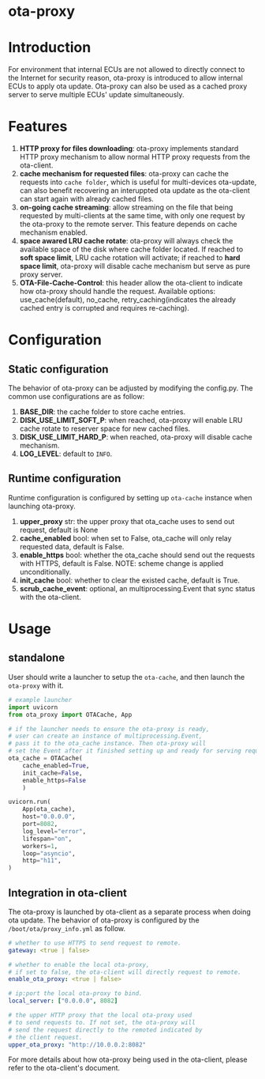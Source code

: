 # ota-proxy
# Introduction
For environment that internal ECUs are not allowed to directly connect to the Internet for security reason, 
ota-proxy is introduced to allow internal ECUs to apply ota update. Ota-proxy can also be used as a cached 
proxy server to serve multiple ECUs' update simultaneously.

# Features
1. **HTTP proxy for files downloading**: ota-proxy implements standard HTTP proxy mechanism to allow normal HTTP proxy requests from the ota-client.
2. **cache mechanism for requested files**: ota-proxy can cache the requests into `cache folder`, which is useful for multi-devices ota-update, can also benefit recovering an interuppted ota update as the ota-client can start again with already cached files.
3. **on-going cache streaming**: allow streaming on the file that being requested by multi-clients at the same time, with only one request by the ota-proxy to the remote server. This feature depends on cache mechanism enabled.
4. **space awared LRU cache rotate**: ota-proxy will always check the available space of the disk where cache folder located. If reached to **soft space limit**, LRU cache rotation will activate; if reached to **hard space limit**, ota-proxy will disable cache mechanism but serve as pure proxy server.
5. **OTA-File-Cache-Control**: this header allow the ota-client to indicate how ota-proxy should handle the request. Available options: use_cache(default), no_cache, retry_caching(indicates the already cached entry is corrupted and requires re-caching).

# Configuration
## Static configuration
The behavior of ota-proxy can be adjusted by modifying the config.py. The common use configurations are as follow:
1. **BASE_DIR**: the cache folder to store cache entries.
2. **DISK_USE_LIMIT_SOFT_P**: when reached, ota-proxy will enable LRU cache rotate to reserver space for new cached files.
3. **DISK_USE_LIMIT_HARD_P**: when reached, ota-proxy will disable cache mechanism.
4. **LOG_LEVEL**: default to `INFO`.

## Runtime configuration
Runtime configuration is configured by setting up `ota-cache` instance when launching ota-proxy.
1. **upper_proxy** str: the upper proxy that ota_cache uses to send out request, default is None
2. **cache_enabled** bool: when set to False, ota_cache will only relay requested data, default is False.
3. **enable_https** bool: whether the ota_cache should send out the requests with HTTPS, default is False. NOTE: scheme change is applied unconditionally.
4. **init_cache** bool: whether to clear the existed cache, default is True.
5. **scrub_cache_event**: optional, an multiprocessing.Event that sync status with the ota-client.


# Usage
## standalone
User should write a launcher to setup the `ota-cache`, and then launch the `ota-proxy` with it.
```python
# example launcher
import uvicorn
from ota_proxy import OTACache, App

# if the launcher needs to ensure the ota-proxy is ready,
# user can create an instance of multiprocessing.Event, 
# pass it to the ota_cache instance. Then ota-proxy will
# set the Event after it finished setting up and ready for serving requests.
ota_cache = OTACache(
    cache_enabled=True, 
    init_cache=False, 
    enable_https=False
    )

uvicorn.run(
    App(ota_cache),
    host="0.0.0.0",
    port=8082,
    log_level="error",
    lifespan="on",
    workers=1,
    loop="asyncio",
    http="h11",
)
```

## Integration in ota-client
The ota-proxy is launched by ota-client as a separate process when doing ota update. The behavior of ota-proxy is configured by the `/boot/ota/proxy_info.yml` as follow.
```yaml
# whether to use HTTPS to send request to remote.
gateway: <true | false>

# whether to enable the local ota-proxy, 
# if set to false, the ota-client will directly request to remote.
enable_ota_proxy: <true | false>

# ip:port the local ota-proxy to bind.
local_server: ["0.0.0.0", 8082]

# the upper HTTP proxy that the local ota-proxy used
# to send requests to. If not set, the ota-proxy will
# send the request directly to the remoted indicated by
# the client request.
upper_ota_proxy: "http://10.0.0.2:8082"
```

For more details about how ota-proxy being used in the ota-client,
please refer to the ota-client's document. 